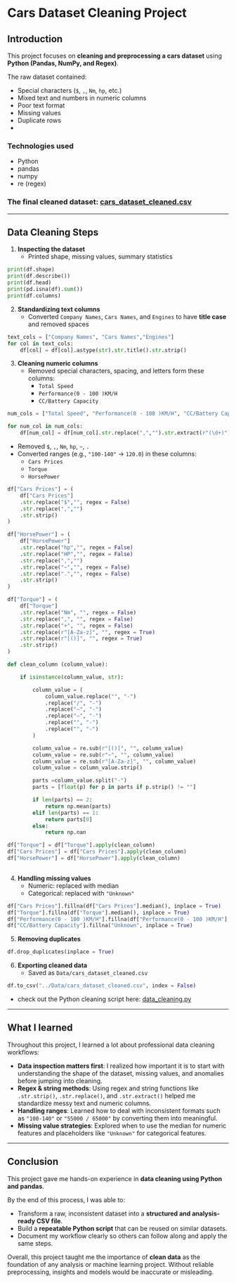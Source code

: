 # Cars Dataset Cleaning Project


## Introduction
This project focuses on **cleaning and preprocessing a cars dataset** using **Python (Pandas, NumPy, and Regex)**.

The raw dataset contained:
- Special characters (`$`, `,`, `Nm`, `hp`, etc.)  
- Mixed text and numbers in numeric columns
- Poor text format
- Missing values  
- Duplicate rows
- 
### Technologies used
- Python
- pandas
- numpy
- re (regex)

### The final cleaned dataset: [cars_dataset_cleaned.csv](./Data/cars_dataset_cleaned.csv)
---

##  Data Cleaning Steps
1. **Inspecting the dataset**  
   - Printed shape, missing values, summary statistics  
```python
print(df.shape)
print(df.describe())
print(df.head)
print(pd.isna(df).sum())
print(df.columns)
```
2. **Standardizing text columns**  
   - Converted `Company Names`, `Cars Names`, and `Engines` to have **title case** and removed spaces  
```python
text_cols = ["Company Names", "Cars Names","Engines"]
for col in text_cols:
    df[col] = df[col].astype(str).str.title().str.strip()
```
3. **Cleaning numeric columns**  
   - Removed special characters, spacing, and letters form these columns:  
     - `Total Speed`  
     - `Performance(0 - 100 )KM/H`  
     - `CC/Battery Capacity`
```python
num_cols = ["Total Speed", "Performance(0 - 100 )KM/H", "CC/Battery Capacity"]

for num_col in num_cols:
    df[num_col] = df[num_col].str.replace(",","").str.extract(r"(\d+)").astype(float)   
```
   - Removed `$`, `,`, `Nm`, `hp`, `~`, `.` 
   - Converted ranges (e.g., `"100-140"` → `120.0`) in these columns:
        - `Cars Prices`
        - `Torque`
        - `HorsePower`
```python
df["Cars Prices"] = (
    df["Cars Prices"]
    .str.replace("$","", regex = False)
    .str.replace(",","")
    .str.strip()
)

df["HorsePower"] = (
    df["HorsePower"]
    .str.replace("hp","", regex = False)
    .str.replace("HP","", regex = False)
    .str.replace(",","")
    .str.replace("~","", regex = False)
    .str.replace(".","", regex = False)
    .str.strip()
)

df["Torque"] = (
    df["Torque"]
    .str.replace("Nm", "", regex = False)
    .str.replace(",", "", regex = False)
    .str.replace("+", "", regex = False)
    .str.replace(r"[A-Za-z]", "", regex = True)
    .str.replace(r"[()]", "", regex = True)
    .str.strip()
)

def clean_column (column_value):

    if isinstance(column_value, str):

        column_value = (
            column_value.replace("", "-")
            .replace("/", "-")
            .replace("–", "-")
            .replace("—", "-")
            .replace("", "-")
            .replace("", "-")
        )

        column_value = re.sub(r"[()]", "", column_value)
        column_value = re.sub(r"~", "", column_value)
        column_value = re.sub(r"[A-Za-z]", "", column_value)
        column_value = column_value.strip()

        parts =column_value.split("-")
        parts = [float(p) for p in parts if p.strip() != ""]

        if len(parts) == 2:
            return np.mean(parts)
        elif len(parts) == 1:
            return parts[0]
        else:
            return np.nan

df["Torque"] = df["Torque"].apply(clean_column)
df["Cars Prices"] = df["Cars Prices"].apply(clean_column)
df["HorsePower"] = df["HorsePower"].apply(clean_column)
   
```
4. **Handling missing values**  
   - Numeric: replaced with median  
   - Categorical: replaced with `"Unknown"`  
```python
df["Cars Prices"].fillna(df["Cars Prices"].median(), inplace = True)
df["Torque"].fillna(df["Torque"].median(), inplace = True)
df["Performance(0 - 100 )KM/H"].fillna(df["Performance(0 - 100 )KM/H"].median(), inplace = True)
df["CC/Battery Capacity"].fillna("Unknown", inplace = True)   
```

5. **Removing duplicates**  
```python
df.drop_duplicates(inplace = True)   
```

6. **Exporting cleaned data**  
   - Saved as `Data/cars_dataset_cleaned.csv`
```python
df.to_csv("../Data/cars_dataset_cleaned.csv", index = False)  
```
- check out the Python cleaning script here: [data_cleaning.py](./Scripts/data.cleaning.py)
---

## What I learned


Throughout this project, I learned a lot about professional data cleaning workflows:  

- **Data inspection matters first**: I realized how important it is to start with understanding the shape of the dataset, missing values, and anomalies before jumping into cleaning.  
- **Regex & string methods**: Using regex and string functions like `.str.strip()`, `.str.replace()`, and `.str.extract()` helped me standardize messy text and numeric columns.  
- **Handling ranges**: Learned how to deal with inconsistent formats such as `"100-140"` or `"55000 / 65000"` by converting them into meaningful.  
- **Missing value strategies**: Explored when to use the median for numeric features and placeholders like `"Unknown"` for categorical features.

---

##  Conclusion  

This project gave me hands-on experience in **data cleaning using Python and pandas**.

By the end of this process, I was able to:  

- Transform a raw, inconsistent dataset into a **structured and analysis-ready CSV file**.  
- Build a **repeatable Python script**  that can be reused on similar datasets.  
- Document my workflow clearly so others can follow along and apply the same steps.  

Overall, this project taught me the importance of **clean data** as the foundation of any analysis or machine learning project. Without reliable preprocessing, insights and models would be inaccurate or misleading.  









